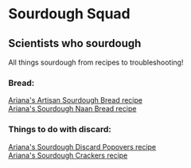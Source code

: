 # Sourdough Squad

## **Scientists who sourdough** 

All things sourdough from recipes to troubleshooting!

### Bread:  

[Ariana's Artisan Sourdough Bread recipe](https://github.com/AHuffmyer/sourdough_squad/blob/main/Bread/Ariana_Sourdough_Bread.md)  
[Ariana's Sourdough Naan Bread recipe](https://github.com/AHuffmyer/sourdough_squad/blob/main/Bread/Ariana_sourdough_naan_bread.md)


### Things to do with discard:  

[Ariana's Sourdough Discard Popovers recipe](https://github.com/AHuffmyer/sourdough_squad/blob/main/Things-to-do-with-discard/Ariana_sourdough_popovers.md)   
[Ariana's Sourdough Crackers recipe](https://github.com/AHuffmyer/sourdough_squad/blob/main/Things-to-do-with-discard/Ariana_sourdough_discard_crackers.md)
